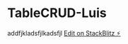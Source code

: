 # TableCRUD-Luis
addfjkladsfjlkadsfjl
[Edit on StackBlitz ⚡️](https://stackblitz.com/edit/primeng-tablecrud-demo-pdlme9)